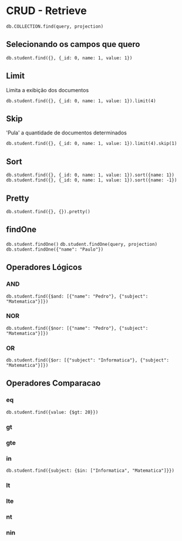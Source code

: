 # CRUD - Retrieve

`db.COLLECTION.find(query, projection)`

## Selecionando os campos que quero

`db.student.find({}, {_id: 0, name: 1, value: 1})`

## Limit

Limita a exibição dos documentos

`db.student.find({}, {_id: 0, name: 1, value: 1}).limit(4)`

## Skip

'Pula' a quantidade de documentos determinados

`db.student.find({}, {_id: 0, name: 1, value: 1}).limit(4).skip(1)`

## Sort

`db.student.find({}, {_id: 0, name: 1, value: 1}).sort({name: 1})`
`db.student.find({}, {_id: 0, name: 1, value: 1}).sort({name: -1})`

## Pretty

`db.student.find({}, {}).pretty()`

## findOne

`db.student.findOne()`
`db.student.findOne(query, projection)`
`db.student.findOne({"name": "Paulo"})`

## Operadores Lógicos

### AND

`db.student.find({$and: [{"name": "Pedro"}, {"subject": "Matematica"}]})`

### NOR

`db.student.find({$nor: [{"name": "Pedro"}, {"subject": "Matematica"}]})`

### OR

`db.student.find({$or: [{"subject": "Informatica"}, {"subject": "Matematica"}]})`

## Operadores Comparacao

### eq

`db.student.find({value: {$gt: 20}})`

### gt

### gte

### in

`db.student.find({subject: {$in: ["Informatica", "Matematica"]}})`

### lt

### lte

### nt

### nin
